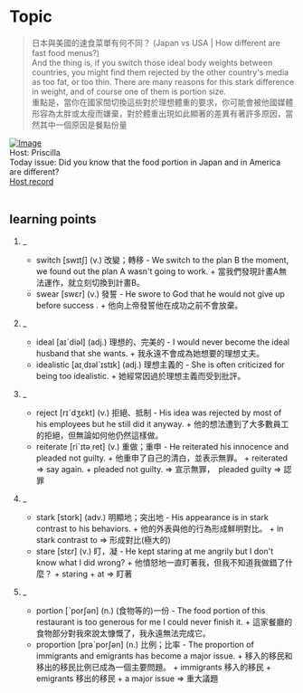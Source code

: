 # Topic

> 日本與美國的速食菜單有何不同？ (Japan vs USA | How different are fast food menus?) <br>
> And the thing is, if you switch those ideal body weights between countries, you might find them rejected by the other country's media as too fat, or too thin. There are many reasons for this stark difference in weight, and of course one of them is portion size.  <br>
> 重點是，當你在國家間切換這些對於理想體重的要求，你可能會被他國媒體形容為太胖或太瘦而嫌棄，對於體重出現如此顯著的差異有著許多原因，當然其中一個原因是餐點份量 <br>

[![Image](https://cdn.voicetube.com/assets/thumbnails/ZW4jOlyj-sM.jpg)](https://www.youtube.com/embed/ZW4jOlyj-sM?rel=0&showinfo=0&cc_load_policy=0&controls=1&autoplay=1&iv_load_policy=3&playsinline=1&wmode=transparent&start=73&end=90&enablejsapi=1&origin=https://tw.voicetube.com&widgetid=1)<br>
Host: Priscilla
<br>Today issue: Did you know that the food portion in Japan and in America are different?
<br>
[Host record](https://cdn.voicetube.com/tmp/everyday_records/priscilla.huang/2511.mp3)
<br><br>
## learning points
1. _
	* switch [swɪtʃ] (v.) 改變；轉移
          - We switch to the plan B the moment, we found out the plan A wasn't going to work.
            + 當我們發現計畫A無法運作，就立刻切換到計畫B。
	* swear [swɛr] (v.) 發誓
          - He swore to God that he would not give up before success .
            + 他向上帝發誓他在成功之前不會放棄。

2. _
	* ideal [aɪˋdiəl] (adj.) 理想的、完美的
           - I would never become the ideal husband that she wants.
             + 我永遠不會成為她想要的理想丈夫。
	* idealistic [aɪ͵dɪəlˋɪstɪk] (adj.) 理想主義的
          - She is often criticized for being too idealistic.
             + 她經常因過於理想主義而受到批評。

3. _
	* reject [rɪˋdʒɛkt] (v.) 拒絕、抵制
          - His idea was rejected by most of his employees but he still did it anyway.
             + 他的想法遭到了大多數員工的拒絕，但無論如何他仍然這樣做。
	* reiterate [riˋɪtə͵ret] (v.) 重做；重申
          - He reiterated his innocence and pleaded not guilty.
             + 他重申了自己的清白，並表示無罪。
             + reiterated => say again.
             + pleaded not guilty. => 宣示無罪，　pleaded guilty => 認罪

4. _
	* stark [stɑrk] (adv.) 明顯地；突出地
          - His appearance is in stark contrast to his behaviors.
            + 他的外表與他的行為形成鮮明對比。
            +  in stark contrast to => 形成對比(極大的)
	* stare [stɛr] (v.) 盯，凝
          - He kept staring at me angrily but I don't know what I did wrong?
            + 他憤怒地一直盯著我，但我不知道我做錯了什麼？
            + staring + at => 盯著

5. _
	* portion [ˋporʃən] (n.) (食物等的)一份
          - The food portion of this restaurant is too generous for me I could never finish it.
            + 這家餐廳的食物部分對我來說太慷慨了，我永遠無法完成它。
	* proportion [prəˋporʃən] (n.) 比例；比率
          - The proportion of immigrants and emigrants has become a major issue.
            + 移入的移民和移出的移民比例已成為一個主要問題。
            + immigrants 移入的移民
            + emigrants 移出的移民
            + a major issue => 重大議題

